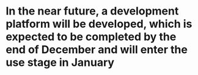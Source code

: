 # In the near future, a development platform will be developed, which is expected to be completed by the end of December and will enter the use stage in January

